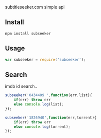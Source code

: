 subtitleseeker.com simple api


## Install

```
npm install subseeker
```

## Usage

```js
var subseeker = require('subseeker');
```

## Search

imdb id search..

```js
subseeker('0434409 ',function(err,list){
    if(err) throw err
    else console.log(list);
});
```

```js
subseeker('1826940',function(err,torrent){
    if(err) throw err
    else console.log(torrent);
});
```

